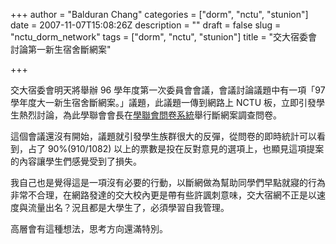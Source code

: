 +++
author = "Balduran Chang"
categories = ["dorm", "nctu", "stunion"]
date = 2007-11-07T15:08:26Z
description = ""
draft = false
slug = "nctu_dorm_network"
tags = ["dorm", "nctu", "stunion"]
title = "交大宿委會討論第一新生宿舍斷網案"

+++


交大宿委會明天將舉辦 96 學年度第一次委員會會議，會議討論議題中有一項「97學年度大一新生宿舍斷網案。」議題，此議題一傳到網路上 NCTU 板，立即引發學生熱烈討論，為此學聯會會長在[學聯會問卷系統](http://stunion.nctu.edu.tw/survey/index.php)舉行斷網案調查問卷。

這個會議還沒有開始，議題就引發學生族群很大的反彈，從問卷的即時統計可以看到，占了 90%(910/1082) 以上的票數是投在反對意見的選項上，也顯見這項提案的內容讓學生們感覺受到了損失。

我自己也是覺得這是一項沒有必要的行動，以斷網做為幫助同學們早點就寢的行為非常不合理，在網路發達的交大校內更是帶有些許諷刺意味，交大宿網不正是以速度與流量出名？況且都是大學生了，必須學習自我管理。

高層會有這種想法，思考方向還滿特別。

